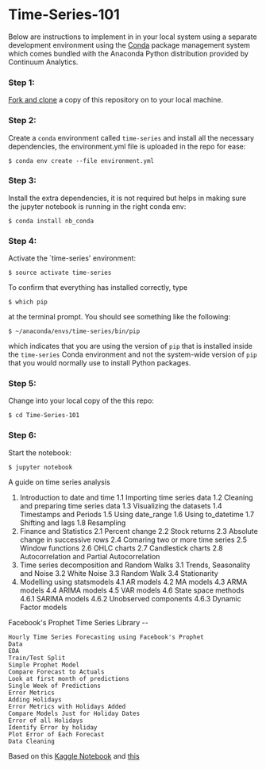 # Time-Series-101

Below are instructions to implement in in your local system using a separate development environment using the [Conda](http://conda.pydata.org/docs/index.html) package management system which comes bundled with the Anaconda Python distribution provided by Continuum Analytics.

### Step 1:
[Fork and clone](https://github.com/siddharthksah/Time-Series-101) a copy of this repository on to your local machine.

### Step 2:
Create a `conda` environment called `time-series` and install all the necessary dependencies, the environment.yml file is uploaded in the repo for ease:

    $ conda env create --file environment.yml
    
### Step 3:
Install the extra dependencies, it is not required but helps in making sure the jupyter notebook is running in the right conda env:

    $ conda install nb_conda

### Step 4:
Activate the `time-series' environment:

    $ source activate time-series

To confirm that everything has installed correctly, type

    $ which pip

at the terminal prompt. You should see something like the following:

    $ ~/anaconda/envs/time-series/bin/pip

which indicates that you are using the version of `pip` that is installed inside the `time-series` Conda environment and not the system-wide version of `pip` that you would normally use to install Python packages.

### Step 5:
Change into your local copy of the this repo:

    $ cd Time-Series-101

### Step 6:
Start the notebook:

    $ jupyter notebook
    
A guide on time series analysis

1. Introduction to date and time
1.1 Importing time series data
1.2 Cleaning and preparing time series data
1.3 Visualizing the datasets
1.4 Timestamps and Periods
1.5 Using date_range
1.6 Using to_datetime
1.7 Shifting and lags
1.8 Resampling
2. Finance and Statistics
2.1 Percent change
2.2 Stock returns
2.3 Absolute change in successive rows
2.4 Comaring two or more time series
2.5 Window functions
2.6 OHLC charts
2.7 Candlestick charts
2.8 Autocorrelation and Partial Autocorrelation
3. Time series decomposition and Random Walks
3.1 Trends, Seasonality and Noise
3.2 White Noise
3.3 Random Walk
3.4 Stationarity
4. Modelling using statsmodels
4.1 AR models
4.2 MA models
4.3 ARMA models
4.4 ARIMA models
4.5 VAR models
4.6 State space methods
4.6.1 SARIMA models
4.6.2 Unobserved components
4.6.3 Dynamic Factor models

Facebook's Prophet Time Series Library --

    Hourly Time Series Forecasting using Facebook's Prophet
    Data
    EDA
    Train/Test Split
    Simple Prophet Model
    Compare Forecast to Actuals
    Look at first month of predictions
    Single Week of Predictions
    Error Metrics
    Adding Holidays
    Error Metrics with Holidays Added
    Compare Models Just for Holiday Dates
    Error of all Holidays
    Identify Error by holiday
    Plot Error of Each Forecast
    Data Cleaning


Based on this [Kaggle Notebook](https://www.kaggle.com/code/thebrownviking20/everything-you-can-do-with-a-time-series/notebook) and [this](https://www.kaggle.com/code/robikscube/time-series-forecasting-with-prophet/data)
